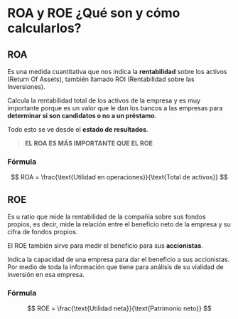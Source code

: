 # ROA y ROE ¿Qué son y cómo calcularlos?
## ROA
Es una medida cuantitativa que nos indica la **rentabilidad** sobre los activos (Return Of Assets), también llamado ROI (Rentabilidad sobre las Inversiones).

Calcula la rentabilidad total de los activos de la empresa y es muy importante porque es un valor que le dan los bancos a las empresas para **determinar si son candidatos o no a un préstamo**.

Todo esto se ve desde el **estado de resultados**.

> **EL ROA ES MÁS IMPORTANTE QUE EL ROE**

### Fórmula
$$
ROA = \frac{\text{Utilidad en operaciones}}{\text{Total de activos}}
$$

## ROE
Es u ratio que mide la rentabilidad de la compañía sobre sus fondos propios, es decir, mide la relación entre el beneficio neto de la empresa y su cifra de fondos propios.

El ROE también sirve para medir el beneficio para sus **accionistas**.

Indica la capacidad de una empresa para dar el beneficio a sus accionistas. Por medio de toda la información que tiene para análisis de su vialidad de inversión en esa empresa.

### Fórmula
$$
ROE = \frac{\text{Utilidad neta}}{\text{Patrimonio neto}}
$$
